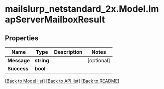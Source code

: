 # mailslurp_netstandard_2x.Model.ImapServerMailboxResult

## Properties

Name | Type | Description | Notes
------------ | ------------- | ------------- | -------------
**Message** | **string** |  | [optional] 
**Success** | **bool** |  | 

[[Back to Model list]](../README#documentation-for-models) [[Back to API list]](../README#documentation-for-api-endpoints) [[Back to README]](../README)

